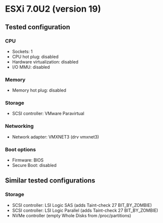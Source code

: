# ESXi 7.0U2 (version 19)

## Tested configuration

### CPU

- Sockets: 1
- CPU hot plug: disabled
- Hardware virtualization: disabled
- I/O MMU: disabled

### Memory

- Memory hot plug: disabled

### Storage

- SCSI controller: VMware Paravirtual

### Networking

- Network adapter: VMXNET3 (drv vmxnet3)

### Boot options

- Firmware: BIOS
- Secure Boot: disabled

## Similar tested configurations

### Storage

- SCSI controller: LSI Logic SAS (adds Taint-check 27 BIT_BY_ZOMBIE)
- SCSI controller: LSI Logic Parallel (adds Taint-check 27 BIT_BY_ZOMBIE)
- NVMe controller (empty Whole Disks from /proc/partitions)
